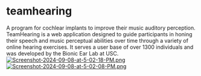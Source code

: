 # teamhearing
A program for cochlear implants to improve their music auditory perception. TeamHearing is a web application designed to guide participants in honing their speech and music perceptual abilities over time through a variety of online hearing exercises. It serves a user base of over 1300 individuals and was developed by the Bionic Ear Lab at USC. 
[![Screenshot-2024-09-08-at-5-02-18-PM.png](https://i.postimg.cc/L63f45Fm/Screenshot-2024-09-08-at-5-02-18-PM.png)](https://postimg.cc/3dWWnKwq)
[![Screenshot-2024-09-08-at-5-02-08-PM.png](https://i.postimg.cc/W46xX0QQ/Screenshot-2024-09-08-at-5-02-08-PM.png)](https://postimg.cc/gwjM0LcD)

